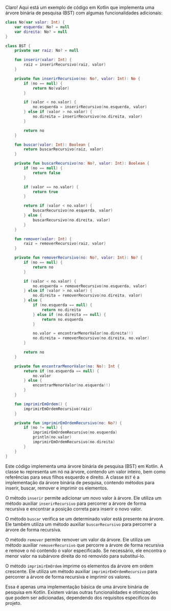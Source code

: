 Claro! Aqui está um exemplo de código em Kotlin que implementa uma árvore binária de pesquisa (BST) com algumas funcionalidades adicionais:

```kotlin
class No(var valor: Int) {
    var esquerda: No? = null
    var direita: No? = null
}

class BST {
    private var raiz: No? = null

    fun inserir(valor: Int) {
        raiz = inserirRecursivo(raiz, valor)
    }

    private fun inserirRecursivo(no: No?, valor: Int): No {
        if (no == null) {
            return No(valor)
        }

        if (valor < no.valor) {
            no.esquerda = inserirRecursivo(no.esquerda, valor)
        } else if (valor > no.valor) {
            no.direita = inserirRecursivo(no.direita, valor)
        }

        return no
    }

    fun buscar(valor: Int): Boolean {
        return buscarRecursivo(raiz, valor)
    }

    private fun buscarRecursivo(no: No?, valor: Int): Boolean {
        if (no == null) {
            return false
        }

        if (valor == no.valor) {
            return true
        }

        return if (valor < no.valor) {
            buscarRecursivo(no.esquerda, valor)
        } else {
            buscarRecursivo(no.direita, valor)
        }
    }

    fun remover(valor: Int) {
        raiz = removerRecursivo(raiz, valor)
    }

    private fun removerRecursivo(no: No?, valor: Int): No? {
        if (no == null) {
            return no
        }

        if (valor < no.valor) {
            no.esquerda = removerRecursivo(no.esquerda, valor)
        } else if (valor > no.valor) {
            no.direita = removerRecursivo(no.direita, valor)
        } else {
            if (no.esquerda == null) {
                return no.direita
            } else if (no.direita == null) {
                return no.esquerda
            }

            no.valor = encontrarMenorValor(no.direita!!)
            no.direita = removerRecursivo(no.direita, no.valor)
        }

        return no
    }

    private fun encontrarMenorValor(no: No): Int {
        return if (no.esquerda == null) {
            no.valor
        } else {
            encontrarMenorValor(no.esquerda!!)
        }
    }

    fun imprimirEmOrdem() {
        imprimirEmOrdemRecursivo(raiz)
    }

    private fun imprimirEmOrdemRecursivo(no: No?) {
        if (no != null) {
            imprimirEmOrdemRecursivo(no.esquerda)
            println(no.valor)
            imprimirEmOrdemRecursivo(no.direita)
        }
    }
}
```

Este código implementa uma árvore binária de pesquisa (BST) em Kotlin. A classe `No` representa um nó na árvore, contendo um valor inteiro, bem como referências para seus filhos esquerdo e direito. A classe `BST` é a implementação da árvore binária de pesquisa, contendo métodos para inserir, buscar, remover e imprimir os elementos.

O método `inserir` permite adicionar um novo valor à árvore. Ele utiliza um método auxiliar `inserirRecursivo` para percorrer a árvore de forma recursiva e encontrar a posição correta para inserir o novo valor.

O método `buscar` verifica se um determinado valor está presente na árvore. Ele também utiliza um método auxiliar `buscarRecursivo` para percorrer a árvore de forma recursiva.

O método `remover` permite remover um valor da árvore. Ele utiliza um método auxiliar `removerRecursivo` que percorre a árvore de forma recursiva e remove o nó contendo o valor especificado. Se necessário, ele encontra o menor valor na subárvore direita do nó removido para substituí-lo.

O método `imprimirEmOrdem` imprime os elementos da árvore em ordem crescente. Ele utiliza um método auxiliar `imprimirEmOrdemRecursivo` para percorrer a árvore de forma recursiva e imprimir os valores.

Essa é apenas uma implementação básica de uma árvore binária de pesquisa em Kotlin. Existem várias outras funcionalidades e otimizações que podem ser adicionadas, dependendo dos requisitos específicos do projeto.